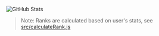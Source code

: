 ![GitHub Stats]([https://github-readme-stats-tanisukegoro.vercel.app/api?username=TanisukeGoro&count_private=true&show_icons=true&theme=monokai](https://github-readme-stats.vercel.app/api?username=TanisukeGoro&count_private=true&show_icons=true&theme=monokai))
<!-- ![Top Languages](https://github-readme-stats.vercel.app/api/top-langs/?username=TanisukeGoro&layout=compact&thhttps://github-readme-stats.vercel.app/api?username=TanisukeGoro&count_private=true&show_icons=true&theme=monokaieme=monokai) -->


> Note: Ranks are calculated based on user's stats, see [src/calculateRank.js](https://github.com/anuraghazra/github-readme-stats/blob/master/src/calculateRank.js)

<!--
**TanisukeGoro/TanisukeGoro** is a ✨ _special_ ✨ repository because its `README.md` (this file) appears on your GitHub profile.

Here are some ideas to get you started:

- 🔭 I’m currently working on ...
- 🌱 I’m currently learning ...
- 👯 I’m looking to collaborate on ...
- 🤔 I’m looking for help with ...
- 💬 Ask me about ...
- 📫 How to reach me: ...
- 😄 Pronouns: ...
- ⚡ Fun fact: ...
-->
